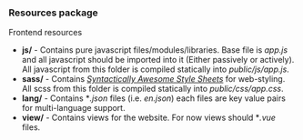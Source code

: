 ### Resources package ###
Frontend resources
- **js/** - Contains pure javascript files/modules/libraries. 
    Base file is *app.js* and all javascript should be imported into it (Either passively or actively).
    All javascript from this folder is compiled statically into *public/js/app.js*.
- **sass/** - Contains [*Syntactically Awesome Style Sheets*](https://sass-lang.com/) for web-styling. 
    All scss from this folder is compiled statically into *public/css/app.css*.
- **lang/** - Contains **.json* files (i.e. *en.json*) each files are key value pairs for multi-language support.
- **view/** - Contains views for the website. For now views should **.vue* files.